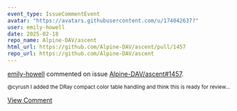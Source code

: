 ```yaml
---
event_type: IssueCommentEvent
avatar: "https://avatars.githubusercontent.com/u/174042637?"
user: emily-howell
date: 2025-02-18
repo_name: Alpine-DAV/ascent
html_url: https://github.com/Alpine-DAV/ascent/pull/1457
repo_url: https://github.com/Alpine-DAV/ascent
---
```


<a href='https://github.com/emily-howell' target='_blank'>emily-howell</a> commented on issue <a href='https://github.com/Alpine-DAV/ascent/pull/1457' target='_blank'>Alpine-DAV/ascent#1457</a>.

<small>@cyrush I added the DRay compact color table handling and think this is ready for review...</small>

<a href='https://github.com/Alpine-DAV/ascent/pull/1457' target='_blank'>View Comment</a>